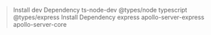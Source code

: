 > Install dev Dependency
    ts-node-dev
    @types/node
    typescript
    @types/express
> Install Dependency
    express apollo-server-express apollo-server-core
